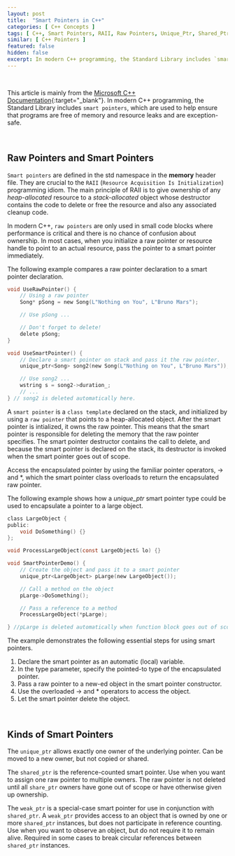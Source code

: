 ```yaml
---
layout: post
title:  "Smart Pointers in C++"
categories: [ C++ Concepts ]
tags: [ C++, Smart Pointers, RAII, Raw Pointers, Unique_Ptr, Shared_Ptr, Weak_Ptr ]
similar: [ C++ Pointers ]
featured: false
hidden: false
excerpt: In modern C++ programming, the Standard Library includes `smart pointers`, which are used to help ensure that programs are free of memory and resource leaks and are exception-safe.
---
```


<br />

This article is mainly from the [Microsoft C++ Documentation](https://docs.microsoft.com/en-us/cpp/cpp/smart-pointers-modern-cpp?view=msvc-160){:target="_blank"}. In modern C++ programming, the Standard Library includes `smart pointers`, which are used to help ensure that programs are free of memory and resource leaks and are exception-safe.

<br />

## Raw Pointers and Smart Pointers

`Smart pointers` are defined in the std namespace in the **memory** header file. They are crucial to the `RAII` (`Resource Acquisition Is Initialization`) programming idiom. The main principle of RAII is to give ownership of any *heap-allocated* resource to a *stack-allocated* object whose destructor contains the code to delete or free the resource and also any associated cleanup code.

In modern C++, `raw pointers` are only used in small code blocks where performance is critical and there is no chance of confusion about ownership. In most cases, when you initialize a raw pointer or resource handle to point to an actual resource, pass the pointer to a smart pointer immediately.

The following example compares a raw pointer declaration to a smart pointer declaration.

```c
void UseRawPointer() {
    // Using a raw pointer
    Song* pSong = new Song(L"Nothing on You", L"Bruno Mars");

    // Use pSong ...

    // Don't forget to delete!
    delete pSong;
}

void UseSmartPointer() {
    // Declare a smart pointer on stack and pass it the raw pointer.
    unique_ptr<Song> song2(new Song(L"Nothing on You", L"Bruno Mars"));

    // Use song2 ...
    wstring s = song2->duration_;
    // ...
} // song2 is deleted automatically here.
```

A `smart pointer` is a `class template` declared on the stack, and initialized by using a `raw pointer` that points to a heap-allocated object. After the smart pointer is intialized, it owns the raw pointer. This means that the smart pointer is responsible for deleting the memory that the raw pointer specifies. The smart pointer destructor contains the call to delete, and because the smart pointer is declared on the stack, its destructor is invoked when the smart pointer goes out of scope.

Access the encapsulated pointer by using the familiar pointer operators, -> and \*, which the smart pointer class overloads to return the encapsulated raw pointer.


The following example shows how a *unique_ptr* smart pointer type could be used to encapsulate a pointer to a large object.

```c
class LargeObject {
public:
    void DoSomething() {}
};

void ProcessLargeObject(const LargeObject& lo) {}

void SmartPointerDemo() {
    // Create the object and pass it to a smart pointer
    unique_ptr<LargeObject> pLarge(new LargeObject());

    // Call a method on the object
    pLarge->DoSomething();

    // Pass a reference to a method
    ProcessLargeObject(*pLarge);

} //pLarge is deleted automatically when function block goes out of scope. 
```

The example demonstrates the following essential steps for using smart pointers.
1. Declare the smart pointer as an automatic (local) variable.
2. In the type parameter, specify the pointed-to type of the encapsulated pointer.
3. Pass a raw pointer to a new-ed object in the smart pointer constructor.
4. Use the overloaded -> and \* operators to access the object.
5. Let the smart pointer delete the object.


<br />

## Kinds of Smart Pointers

The `unique_ptr` allows exactly one owner of the underlying pointer. Can be moved to a new owner, but not copied or shared.

The `shared_ptr` is the reference-counted smart pointer. Use when you want to assign one raw pointer to multiple owners. The raw pointer is not deleted until all `share_ptr` owners have gone out of scope or have otherwise given up ownership.

The `weak_ptr` is a special-case smart pointer for use in conjunction with `shared_ptr`. A `weak_ptr` provides access to an object that is owned by one or more `shared_ptr` instances, but does not participate in reference counting. Use when you want to observe an object, but do not require it to remain alive. Required in some cases to break circular references between `shared_ptr` instances.









